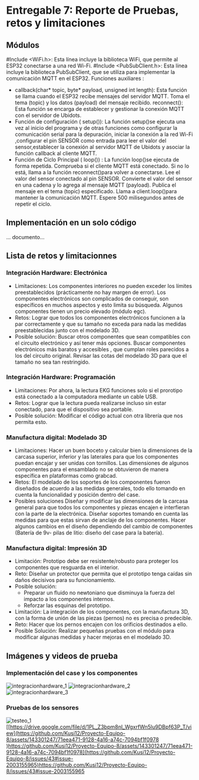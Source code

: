 # Entregable 7: Reporte de Pruebas, retos y limitaciones
## Módulos
#Include <WiFi.h>: Esta línea incluye la biblioteca WiFi, que permite al ESP32 conectarse a una red Wi-Fi. #Include <PubSubClient.h>: Esta línea incluye la biblioteca PubSubClient, que se utiliza para implementar la comunicación MQTT en el ESP32. Funciones auxiliares :
- callback(char* topic, byte* payload, unsigned int length): Esta función se llama cuando el ESP32 recibe mensajes del servidor MQTT. Toma el tema (topic) y los datos (payload) del mensaje recibido. reconnect(): Esta función se encarga de establecer y gestionar la conexión MQTT con el servidor de Ubidots.
- Función de configuración ( setup()): La función setup()se ejecuta una vez al inicio del programa y de otras funciones como configurar la comunicación serial para la depuración, iniciar la conexión a la red Wi-Fi ,configurar el pin SENSOR como entrada para leer el valor del sensor,establecer la conexión al servidor MQTT de Ubidots y asociar la función callback al cliente MQTT.
- Función de Ciclo Principal ( loop()) : La función loop()se ejecuta de forma repetida. Comprueba si el cliente MQTT está conectado. Si no lo está, llama a la función reconnect()para volver a conectarse. Lee el valor del sensor conectado al pin SENSOR. Convierte el valor del sensor en una cadena y lo agrega al mensaje MQTT (payload). Publica el mensaje en el tema (topic) especificado. Llama a client.loop()para mantener la comunicación MQTT. Espere 500 milisegundos antes de repetir el ciclo.
## Implementación en un solo código
... documento...
## Lista de retos y limitacionnes
### Integración Hardware: Electrónica
- Limitaciones: Los componentes interiores no pueden exceder los límites preestablecidos (prácticamente no hay margen de error). Los componentes electrónicos son complicados de conseguir, son específicos en muchos aspectos y esto limita su búsqueda. Algunos componentes tienen un precio elevado (módulo egc).
- Retos: Lograr que todos los componentes electrónicos funcionen a la par correctamente y que su tamaño no exceda para nada las medidas preestablecidas junto con el modelado 3D.
- Posible solución: Buscar otros componentes que sean compatibles con el circuito electrónico y así tener más opciones. Buscar componentes electrónicos más baratos y accesibles , que cumplan roles parecidos a los del circuito original. Revisar las cotas del modelado 3D para que el tamaño no sea tan restringido.
### Integración Hardware: Programación
- Limitaciones: Por ahora, la lectura EKG funciones solo si el prorotipo está conectado a la computadora mediante un cable USB.
- Retos: Lograr que la lectura pueda realizarse incluso sin estar conectado, para que el dispositivo sea portable.
- Posible solución: Modificar el código actual con otra librería que nos permita esto.
### Manufactura digital: Modelado 3D
- Limitaciones: Hacer un buen boceto y calcular bien la dimensiones de la carcasa superior, inferior y las laterales para que los componentes puedan encajar y ser unidas con tornillos. Las dimensiones de algunos componentes para el ensamblado no se obtuvieron de manera específica en plataformas como grabcad.
- Retos: El modelado de los soportes de los componentes fueron diseñados de acuerdo a las medidas generales, todo ello tomando en cuenta la funcionalidad y posición dentro del case.
- Posibles soluciones Diseñar y modificar las dimensiones de la carcasa general para que todos los componentes y piezas encajen e interfieran con la parte de la electrónica. Diseñar soportes tomando en cuenta las medidas para que estas sirvan de anclaje de los componentes. Hacer algunos cambios en el diseño dependiendo del cambio de componentes (Batería de 9v- pilas de litio: diseño del case para la batería).
### Manufactura digital: Impresión 3D
- Limitación: Prototipo debe ser resistente/robusto para proteger los componentes que resguarda en el interior.
- Reto: Diseñar un protector que permita que el prototipo tenga caídas sin daños decisivos para su funcionamiento.
- Posible solución:
  - Preparar un fluido no newtoniano que disminuya la fuerza del impacto a los componentes internos.
  - Reforzar las esquinas del prototipo.
- Limitación: La integración de los componentes, con la manufactura 3D, con la forma de unión de las piezas (pernos) no es precisa o predecible.
- Reto: Hacer que los pernos encajen con los orificios destinados a ello.
- Posible Solución: Realizar pequeñas pruebas con el módulo para modificar algunas medidas y hacer mejoras en el modelado 3D.
## Imágenes y videos de prueba
### Implementación del case y los componentes
![integracionhardware_1](https://github.com/Kusi12/Proyecto-Equipo-8/assets/143301247/6f57e01c-95ed-42cd-b3a9-a84c1c1995a6)
![integracionhardware_2](https://github.com/Kusi12/Proyecto-Equipo-8/assets/143301247/2dce937e-0724-4344-ae1f-f2d63c522c23)
![integracionhardware_3](https://github.com/Kusi12/Proyecto-Equipo-8/assets/143301247/87e41199-2e69-4f55-9dc2-f30c9bbb3f4e)

### Pruebas de los sensores
![testeo_1](https://github.com/Kusi12/Proyecto-Equipo-8/assets/143301247/4a7059fd-4b48-44d7-94f5-6e2bae10d0d3)
[[https://drive.google.com/file/d/1PL_Z3bpm8nl_WgxrfWn5lu9DBpf63P_T/view](https://github.com/Kusi12/Proyecto-Equipo-8/assets/143301247/71eea471-9128-4a16-a74c-7094bf1f0978
)https://github.com/Kusi12/Proyecto-Equipo-8/assets/143301247/71eea471-9128-4a16-a74c-7094bf1f0978](https://github.com/Kusi12/Proyecto-Equipo-8/issues/43#issue-2003155965)https://github.com/Kusi12/Proyecto-Equipo-8/issues/43#issue-2003155965


